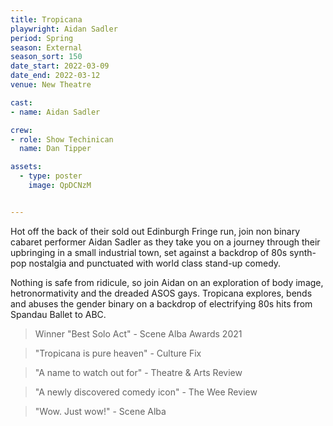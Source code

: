 ```yaml
---
title: Tropicana 
playwright: Aidan Sadler
period: Spring
season: External
season_sort: 150
date_start: 2022-03-09
date_end: 2022-03-12
venue: New Theatre

cast: 
- name: Aidan Sadler

crew:
- role: Show Techinican
  name: Dan Tipper

assets:
  - type: poster
    image: QpDCNzM


---
```


Hot off the back of their sold out Edinburgh Fringe run, join non binary cabaret performer Aidan Sadler as they take you on a journey through their upbringing in a small industrial town, set against a backdrop of 80s synth-pop nostalgia and punctuated with world class stand-up comedy.

Nothing is safe from ridicule, so join Aidan on an exploration of body image, hetronormativity and the dreaded ASOS gays. Tropicana explores, bends and abuses the gender binary on a backdrop of electrifying 80s hits from Spandau Ballet to ABC.

> Winner "Best Solo Act" - Scene Alba Awards 2021

> "Tropicana is pure heaven" - Culture Fix
 
> "A name to watch out for" - Theatre & Arts Review
 
> "A newly discovered comedy icon" - The Wee Review
 
> "Wow. Just wow!" - Scene Alba
